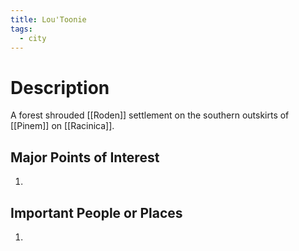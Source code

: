 ```yaml
---
title: Lou'Toonie
tags:
  - city
---
```

# Description
A forest shrouded [[Roden]] settlement on the southern outskirts of [[Pinem]] on [[Racinica]]. 

## Major Points of Interest
1.  

## Important People or Places
1. 
